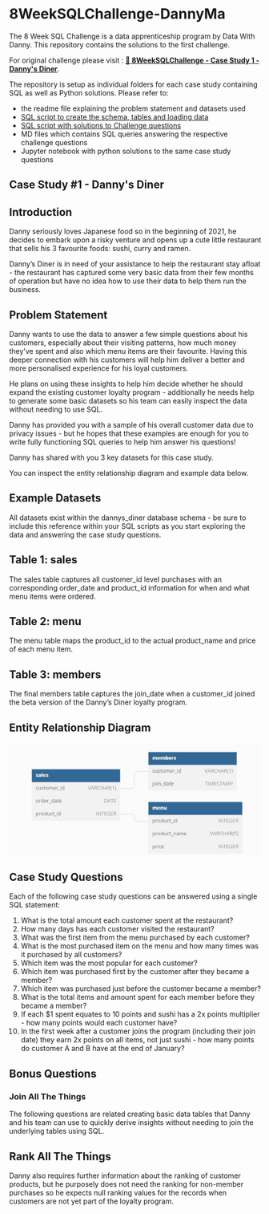 
# 8WeekSQLChallenge-DannyMa
The 8 Week SQL Challenge is a data apprenticeship program by Data With Danny. This repository contains the solutions to the first challenge. 

For original challenge please visit : **[🥞 8WeekSQLChallenge - Case Study 1 - Danny's Diner](https://8weeksqlchallenge.com/case-study-1/)**.

The repository is setup as individual folders for each case study containing SQL as well as Python solutions.
Please refer to:
- the readme file explaining the problem statement and datasets used
- [SQL script to create the schema, tables and loading data](https://github.com/LilyElizabethJohn/8WeekSQLChallenge-DannyMa/blob/main/Case-Study-%231-Danny's-Diner/SQL%20Solution/01DannysDinerSchema.sql)
- [SQL script with solutions to Challenge questions](https://github.com/LilyElizabethJohn/8WeekSQLChallenge-DannyMa/blob/main/Case-Study-%231-Danny's-Diner/SQL%20Solution/01DannysDiner.sql)
- MD files which contains SQL queries answering the respective challenge questions
- Jupyter notebook with python solutions to the same case study questions

## Case Study #1 - Danny's Diner

## Introduction

Danny seriously loves Japanese food so in the beginning of 2021, he decides to embark upon a risky venture and opens up a cute little restaurant that sells his 3 favourite foods: sushi, curry and ramen.

Danny’s Diner is in need of your assistance to help the restaurant stay afloat - the restaurant has captured some very basic data from their few months of operation but have no idea how to use their data to help them run the business.

## Problem Statement

Danny wants to use the data to answer a few simple questions about his customers, especially about their visiting patterns, how much money they’ve spent and also which menu items are their favourite. Having this deeper connection with his customers will help him deliver a better and more personalised experience for his loyal customers.

He plans on using these insights to help him decide whether he should expand the existing customer loyalty program - additionally he needs help to generate some basic datasets so his team can easily inspect the data without needing to use SQL.

Danny has provided you with a sample of his overall customer data due to privacy issues - but he hopes that these examples are enough for you to write fully functioning SQL queries to help him answer his questions!

Danny has shared with you 3 key datasets for this case study.

You can inspect the entity relationship diagram and example data below.

## Example Datasets
All datasets exist within the dannys_diner database schema - be sure to include this reference within your SQL scripts as you start exploring the data and answering the case study questions.

## Table 1: sales
The sales table captures all customer_id level purchases with an corresponding order_date and product_id information for when and what menu items were ordered.

## Table 2: menu
The menu table maps the product_id to the actual product_name and price of each menu item.

## Table 3: members
The final members table captures the join_date when a customer_id joined the beta version of the Danny’s Diner loyalty program.

## Entity Relationship Diagram
![alt text](https://github.com/LilyElizabethJohn/8WeekSQLChallenge-DannyMa/blob/main/Case-Study-%231-Danny's-Diner/EntityRelationshipDiagram.JPG)

## Case Study Questions
Each of the following case study questions can be answered using a single SQL statement:

1) What is the total amount each customer spent at the restaurant?
2) How many days has each customer visited the restaurant?
3) What was the first item from the menu purchased by each customer?
4) What is the most purchased item on the menu and how many times was it purchased by all customers?
5) Which item was the most popular for each customer?
6) Which item was purchased first by the customer after they became a member?
7) Which item was purchased just before the customer became a member?
8) What is the total items and amount spent for each member before they became a member?
9) If each $1 spent equates to 10 points and sushi has a 2x points multiplier - how many points would each customer have?
10) In the first week after a customer joins the program (including their join date) they earn 2x points on all items, not just sushi - how many points do customer A and B have at the end of January?

## Bonus Questions

### Join All The Things

The following questions are related creating basic data tables that Danny and his team can use to quickly derive insights without needing to join the underlying tables using SQL.

## Rank All The Things
Danny also requires further information about the ranking of customer products, but he purposely does not need the ranking for non-member purchases so he expects null ranking values for the records when customers are not yet part of the loyalty program.
